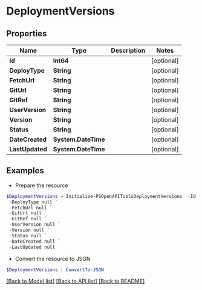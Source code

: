 # DeploymentVersions
## Properties

Name | Type | Description | Notes
------------ | ------------- | ------------- | -------------
**Id** | **Int64** |  | [optional] 
**DeployType** | **String** |  | [optional] 
**FetchUrl** | **String** |  | [optional] 
**GitUrl** | **String** |  | [optional] 
**GitRef** | **String** |  | [optional] 
**UserVersion** | **String** |  | [optional] 
**Version** | **String** |  | [optional] 
**Status** | **String** |  | [optional] 
**DateCreated** | **System.DateTime** |  | [optional] 
**LastUpdated** | **System.DateTime** |  | [optional] 

## Examples

- Prepare the resource
```powershell
$DeploymentVersions = Initialize-PSOpenAPIToolsDeploymentVersions  -Id null `
 -DeployType null `
 -FetchUrl null `
 -GitUrl null `
 -GitRef null `
 -UserVersion null `
 -Version null `
 -Status null `
 -DateCreated null `
 -LastUpdated null
```

- Convert the resource to JSON
```powershell
$DeploymentVersions | ConvertTo-JSON
```

[[Back to Model list]](../README.md#documentation-for-models) [[Back to API list]](../README.md#documentation-for-api-endpoints) [[Back to README]](../README.md)

